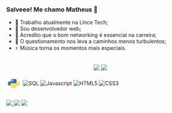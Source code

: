 ### Salveee! Me chamo Matheus 👋

- 🔭 Trabalho atualmente na Lince Tech;
- 🌱 Sou desenvolvedor web;
- 👯 Acredito que o bom networking é essencial na carreira;
- 🤔 O questionamento nos leva a caminhos menos turbulentos;
- ⚡ Música torna os momentos mais especiais.

##

<div align="center">
  <a href="https://github.com/MatheusPiske"></a>
  <img height="180em" src="https://github-readme-stats.vercel.app/api?username=MatheusPiske&theme=blue-green"/>
  <img height="180em" src="https://github-readme-stats.vercel.app/api/top-langs/?username=MatheusPiske&theme=blue-green"/>
</div>

<div style="display: inline_block"><br>
  <img align="center" alt="Python" height="30" width="40" src="https://raw.githubusercontent.com/devicons/devicon/master/icons/python/python-original.svg">
  <img align="center" alt="SQL" height="30" width="40" src="https://cdn.jsdelivr.net/gh/devicons/devicon/icons/mysql/mysql-original.svg" />
  <img align="center" alt="Javascript" height="30" width="40" src="https://cdn.jsdelivr.net/gh/devicons/devicon/icons/javascript/javascript-original.svg" />
  <img align="center" alt="HTML5" height="30" width="40" src="https://www.svgrepo.com/show/197982/html.svg" />
  <img align="center" alt="CSS3" height="30" width="40" src="https://www.svgrepo.com/show/373535/css.svg" />
</div>
    
 ##
 
<div> 
  <a href="https://discord.com/" target="_blank"><img src="https://img.shields.io/badge/Discord-7289DA?style=for-the-badge&logo=discord&logoColor=white" target="_blank"   </a> 
  <a href="https://www.linkedin.com/in/matheus-henrique-piske-de-araujo-835733223/" target="_blank"><img src="https://img.shields.io/badge/LinkedIn-0077B5?style=for-the-badge&logo=linkedin&logoColor=white" target="_blank"></a>
  <a href="https://music.youtube.com/channel/UC_R_9QKKtfuo5vVnhQ7o2ZA" target="_blank"><img src="https://img.shields.io/badge/Youtube-ff0000?&style=for-the-badge&logo=youtube&logoColor=white" target="_blank"></a>
</div>
